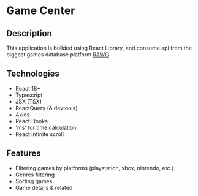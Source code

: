 # Game Center

## Description

This application is builded using React Library, and consume api from the biggest games database platform [RAWG](https://rawg.io/)

## Technologies

- React 18+
- Typescript
- JSX (TSX)
- ReactQuery (& devtools)
- Axios
- React Hooks
- 'ms' for time calculation
- React infinite scroll

## Features

- Filtering games by platforms (playstation, xbox, nintendo, etc.)
- Genres filtering
- Sorting games
- Game details & related

